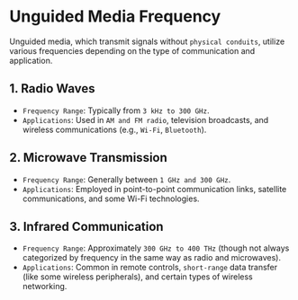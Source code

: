 # Unguided Media Frequency

Unguided media, which transmit signals without `physical conduits`, utilize various frequencies depending on the type of communication and application.

## 1. Radio Waves

- `Frequency Range`: Typically from `3 kHz to 300 GHz`.
- `Applications`: Used in `AM and FM radio`, television broadcasts, and wireless communications (e.g., `Wi-Fi`, `Bluetooth`).

## 2. Microwave Transmission

- `Frequency Range`: Generally between `1 GHz and 300 GHz`.
- `Applications`: Employed in point-to-point communication links, satellite communications, and some Wi-Fi technologies.

## 3. Infrared Communication

- `Frequency Range`: Approximately `300 GHz to 400 THz` (though not always categorized by frequency in the same way as radio and microwaves).
- `Applications`: Common in remote controls, `short-range` data transfer (like some wireless peripherals), and certain types of wireless networking.
